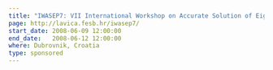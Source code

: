 ```yaml
---
title: "IWASEP7: VII International Workshop on Accurate Solution of Eigenvalue Problems"
page: http://lavica.fesb.hr/iwasep7/
start_date: 2008-06-09 12:00:00
end_date:   2008-06-12 12:00:00
where: Dubrovnik, Croatia
type: sponsored
---
```


